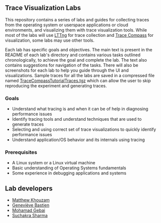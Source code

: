 ## Trace Visualization Labs

This repository contains a series of labs and guides for collecting traces from the operating system or userspace applications or cloud environments, and visualizing them with trace visualization tools. While most of the labs will use [LTTng](http://lttng.org) for trace collection and [Trace Compass](http://tracecompass.org/) for visualization, some labs may use other tools.

Each lab has specific goals and objectives. The main text is present in the README of each lab's directory and contains  various tasks outlined chronologically, to achieve the goal and complete the lab. The text also contains suggestions for navigation of the tasks. There will also be screenshots for each lab to help you guide through the UI and visualizations. Sample traces for all the labs are saved in a compressed file named [TraceCompassTutorialTraces.tgz](https://github.com/tuxology/tracevizlab/blob/master/labs/TraceCompassTutorialTraces.tgz) which can allow the user to skip reproducing the experiment and generating traces.

### Goals

  - Understand what tracing is and when it can be of help in diagnosing performance issues
  - Identify tracing tools and understand techniques that are used to generate traces
  - Selecting and using correct set of trace visualizations to quickly identify performance issues
  - Understand application/OS behavior and its internals using tracing

### Prerequisites

  - A Linux system or a Linux virtual machine
  - Basic understanding of Operating Systems fundamentals
  - Some experience in debugging applications and systems

## Lab developers
  - [Matthew Khouzam](https://twitter.com/DavisTurlis)
  - [Geneviève Bastien](https://twitter.com/genbastien)
  - [Mohamad Gebai](https://twitter.com/mogeb88)
  - [Suchakra Sharma](https://twitter.com/tuxology)
